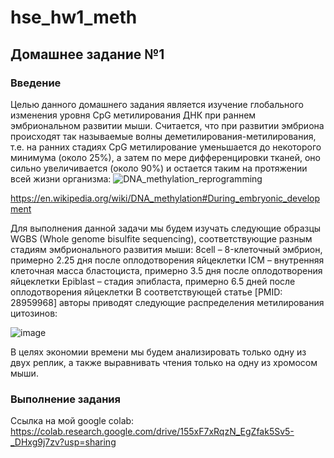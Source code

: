 # hse_hw1_meth
## Домашнее задание №1
### Введение
Целью данного домашнего задания является изучение глобального изменения уровня CpG метилирования ДНК при раннем эмбриональном развитии мыши. Считается, что при развитии эмбриона происходят так называемые волны деметилирования-метилирования, т.е. на ранних стадиях CpG метилирование уменьшается до некоторого минимума (около 25%), а затем по мере дифференцировки тканей, оно сильно увеличивается (около 90%) и остается таким на протяжении всей жизни организма:
![DNA_methylation_reprogramming](https://user-images.githubusercontent.com/59726719/154677093-c38a4428-2c54-4f48-a264-362e06ba1f74.png)

https://en.wikipedia.org/wiki/DNA_methylation#During_embryonic_development

Для выполнения данной задачи мы будем изучать следующие образцы WGBS (Whole genome bisulfite sequencing), соответствующие разным стадиям эмбрионального развития мыши:
8cell – 8-клеточный эмбрион, примерно 2.25 дня после оплодотворения яйцеклетки
ICM – внутренняя клеточная масса бластоциста, примерно 3.5 дня после оплодотворения яйцеклетки
Epiblast – стадия эпибласта, примерно 6.5 дней после оплодотворения яйцеклетки
В соответствующей статье [PMID: 28959968] авторы приводят следующие распределения метилирования цитозинов:

![image](https://user-images.githubusercontent.com/59726719/154677153-1df15aa1-9f26-423d-9e8b-89b55e12fb04.png)

В целях экономии времени мы будем анализировать только одну из двух реплик, а также выравнивать чтения только на одну из хромосом мыши.

### Выполнение задания

Ссылка на мой google colab: https://colab.research.google.com/drive/155xF7xRqzN_EgZfak5Sv5-_DHxg9j7zv?usp=sharing

> 

